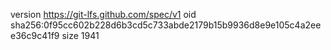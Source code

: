 version https://git-lfs.github.com/spec/v1
oid sha256:0f95cc602b228d6b3cd5c733abde2179b15b9936d8e9e105c4a2eee36c9c41f9
size 1941
